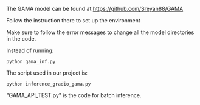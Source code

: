 The GAMA model can be found at https://github.com/Sreyan88/GAMA

Follow the instruction there to set up the environment

Make sure to follow the error messages to change all the model directories in the code.

Instead of running:
	
	python gama_inf.py

The script used in our project is:
	
	python inference_gradio_gama.py

"GAMA_API_TEST.py" is the code for batch inference. 

